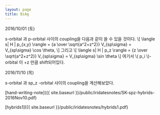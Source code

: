 ```yaml
---
layout: page
title: BiAg
---
```



2016/10/01 (토)

s-orbital 과 p-orbital 사이의 coupling을 다음과 같이 쓸 수 있을 것이다.
\\[ \langle s| H | p_{x,y}   \rangle = {a \over \sqrt{a^2+z^2}} V_{sp\sigma} = V_{sp\sigma} \cos \theta, \\]
그리고
\\[ \langle s| H | p_z  \rangle = {z \over \sqrt{a^2+z^2}} V_{sp\sigma} = V_{sp\sigma} \sin \theta \\]
여기서 \\( p_i \\)-orbital 이 +z 만큼 shift되어있다.


2016/11/10 (목)

s-orbital 과 sp_z -orbital 사이의 coupling을 계산해보았다.

[hand-writing-note]({{ site.baseurl }}/public/iridatesnotes/SK-spz-hybrids-2016Nov10.pdf)

[hybrids1]({{ site.baseurl }}/public/iridatesnotes/hybrids1.pdf)
